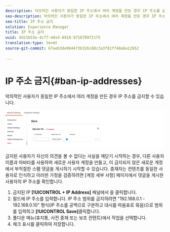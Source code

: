 ```yaml
---
description: 악의적인 사용자가 동일한 IP 주소에서 여러 계정을 만든 경우 IP 주소를 금지할 수 있습니다.
seo-description: 악의적인 사용자가 동일한 IP 주소에서 여러 계정을 만든 경우 IP 주소를 금지할 수 있습니다.
seo-title: IP 주소 금지
solution: Experience Manager
title: IP 주소 금지
uuid: 4d21b53e-4cf7-4da3-8910-9716709721f5
translation-type: tm+mt
source-git-commit: 67aeb3de964473b326c88c3a3f81ff48a6a12652

---
```



# IP 주소 금지{#ban-ip-addresses}

악의적인 사용자가 동일한 IP 주소에서 여러 계정을 만든 경우 IP 주소를 금지할 수 있습니다.

![](assets/Bans-1024x239.png)

금지된 사용자가 자신의 의견을 볼 수 없다는 사실을 깨닫기 시작하는 경우, 다른 사용자 이름과 아바타를 사용하여 새로운 사용자 계정을 만들고, 이 금지되지 않은 새로운 계정에서 부적절한 스팸 댓글을 게시하기 시작할 수 있습니다. 중재자는 컨텐츠를 동일한 사용자로 인식하고 이러한 가정을 검증하려면 [계정 세부 사항] 페이지에서 댓글을 게시한 사용자의 IP 주소를 확인합니다.

1. 금지된 IP **[!UICONTROL + IP Address]** 패널에서 을 클릭합니다.
1. 필드에 IP 주소를 입력합니다. IP 주소 범위를 금지하려면 "192.168.0.1 - 192.168.0.10" 형식(IP 주소를 공백으로 구분하고 대시를 따옴표로 묶음)으로 범위를 입력하고 **[!UICONTROL Save]**&#x200B;클릭합니다.
1. 풀다운 메뉴(휴지통, 사전 중재 또는 보조 컨텐트)에서 작업을 선택합니다.
1. 체크 표시를 클릭하여 저장합니다.
